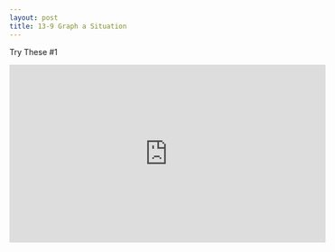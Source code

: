 ```yaml
---
layout: post
title: 13-9 Graph a Situation
---
```

Try These #1
<iframe width="560" height="315" src="https://www.youtube.com/embed/MG4MKIX-MjA" frameborder="0" allow="autoplay; encrypted-media" allowfullscreen></iframe>
